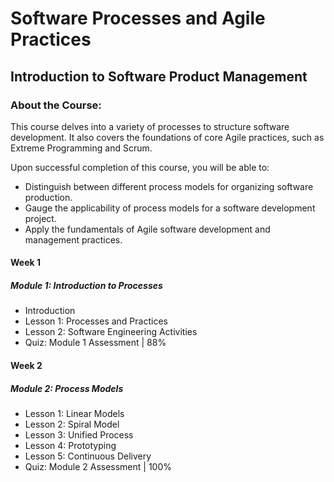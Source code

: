 # Software Processes and Agile Practices
## Introduction to Software Product Management
### About the Course:
This course delves into a variety of processes to structure software development. It also covers the foundations of core Agile practices, such as Extreme Programming and Scrum.

Upon successful completion of this course, you will be able to:

- Distinguish between different process models for organizing software production.
- Gauge the applicability of process models for a software development project.
- Apply the fundamentals of Agile software development and management practices.
 
#### Week 1
##### Module 1: Introduction to Processes
- Introduction
- Lesson 1: Processes and Practices
- Lesson 2: Software Engineering Activities
- Quiz: Module 1 Assessment | 88%

#### Week 2
##### Module 2: Process Models
- Lesson 1: Linear Models
- Lesson 2: Spiral Model
- Lesson 3: Unified Process
- Lesson 4: Prototyping
- Lesson 5: Continuous Delivery
- Quiz: Module 2 Assessment | 100%